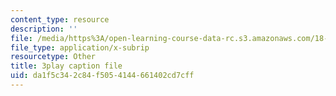 ```yaml
---
content_type: resource
description: ''
file: /media/https%3A/open-learning-course-data-rc.s3.amazonaws.com/18-01sc-single-variable-calculus-fall-2010/da1f5c342c84f5054144661402cd7cff_1RLctDS2hUQ.srt
file_type: application/x-subrip
resourcetype: Other
title: 3play caption file
uid: da1f5c34-2c84-f505-4144-661402cd7cff
---
```

